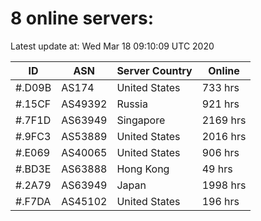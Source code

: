 # 8 online servers:

Latest update at: Wed Mar 18 09:10:09 UTC 2020

| ID | ASN | Server Country | Online |
| -- | --- | -------------- | ------ |
| #.D09B | AS174 | United States | 733 hrs |
| #.15CF | AS49392 | Russia | 921 hrs |
| #.7F1D | AS63949 | Singapore | 2169 hrs |
| #.9FC3 | AS53889 | United States | 2016 hrs |
| #.E069 | AS40065 | United States | 906 hrs |
| #.BD3E | AS63888 | Hong Kong | 49 hrs |
| #.2A79 | AS63949 | Japan | 1998 hrs |
| #.F7DA | AS45102 | United States | 196 hrs |

